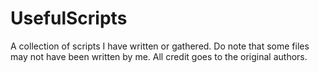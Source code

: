 # UsefulScripts
A collection of scripts I have written or gathered. 
Do note that some files may not have been written by me. 
All credit goes to the original authors.
